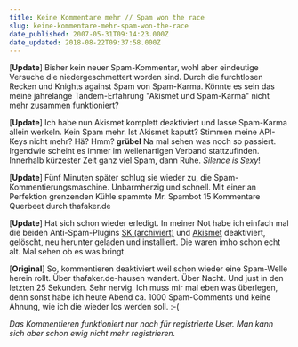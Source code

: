 ```yaml
---
title: Keine Kommentare mehr // Spam won the race
slug: keine-kommentare-mehr-spam-won-the-race
date_published: 2007-05-31T09:14:23.000Z
date_updated: 2018-08-22T09:37:58.000Z
---
```


[**Update**] Bisher kein neuer Spam-Kommentar, wohl aber eindeutige Versuche die niedergeschmettert worden sind. Durch die furchtlosen Recken und Knights against Spam von Spam-Karma. Könnte es sein das meine jahrelange Tandem-Erfahrung "Akismet und Spam-Karma" nicht mehr zusammen funktioniert?

[**Update**] Ich habe nun Akismet komplett deaktiviert und lasse Spam-Karma allein werkeln. Kein Spam mehr. Ist Akismet kaputt? Stimmen meine API-Keys nicht mehr? Hä? Hmm? **grübel** Na mal sehen was noch so passiert. Irgendwie scheint es immer im wellenartigen Verband stattzufinden. Innerhalb kürzester Zeit ganz viel Spam, dann Ruhe. *Silence is Sexy*!

[**Update**] Fünf Minuten später schlug sie wieder zu, die Spam-Kommentierungsmaschine. Unbarmherzig und schnell. Mit einer an Perfektion grenzenden Kühle spammte Mr. Spambot 15 Kommentare Querbeet durch thafaker.de

[**Update**] Hat sich schon wieder erledigt. In meiner Not habe ich einfach mal die beiden Anti-Spam-Plugins [SK (archiviert)](http://web.archive.org/web/20070531223523/http://unknowngenius.com:80/blog/wordpress/spam-karma/) und [Akismet](http://akismet.com/) deaktiviert, gelöscht, neu herunter geladen und installiert. Die waren imho schon echt alt. Mal sehen ob es was bringt.

[**Original**] So, kommentieren deaktiviert weil schon wieder eine Spam-Welle herein rollt. Über thafaker.de-hausen wandert. Über Nacht. Und just in den letzten 25 Sekunden. Sehr nervig. Ich muss mir mal eben was überlegen, denn sonst habe ich heute Abend ca. 1000 Spam-Comments und keine Ahnung, wie ich die wieder los werden soll. :-(

*Das Kommentieren funktioniert nur noch für registrierte User. Man kann sich aber schon ewig nicht mehr registrieren.*
